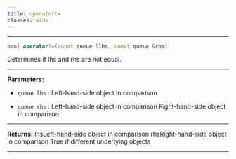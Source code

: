 ```yaml
---
title: operator!=
classes: wide
---
```



---

```cpp
bool operator!=(const queue &lhs, const queue &rhs)
```


Determines if lhs and rhs are not equal. 


---
**Parameters:**

 - `queue lhs`
: Left-hand-side object in comparison 

 - `queue rhs`
: Left-hand-side object in comparison Right-hand-side object in comparison 


---
**Returns:** lhsLeft-hand-side object in comparison rhsRight-hand-side object in comparison True if different underlying objects 

---
